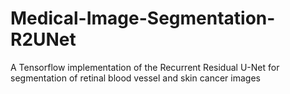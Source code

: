 # Medical-Image-Segmentation-R2UNet
A Tensorflow implementation of the Recurrent Residual U-Net for segmentation of retinal blood vessel and skin cancer images
